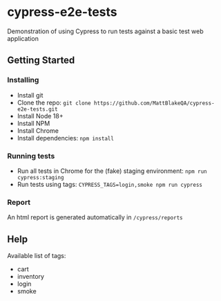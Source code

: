 # cypress-e2e-tests

Demonstration of using Cypress to run tests against a basic test web application

## Getting Started

### Installing

-   Install git
-   Clone the repo: `git clone https://github.com/MattBlakeQA/cypress-e2e-tests.git`
-   Install Node 18+
-   Install NPM
-   Install Chrome
-   Install dependencies: `npm install`

### Running tests

-   Run all tests in Chrome for the (fake) staging environment: `npm run cypress:staging`
-   Run tests using tags: `CYPRESS_TAGS=login,smoke npm run cypress`

### Report

An html report is generated automatically in `/cypress/reports`

## Help

Available list of tags:

-   cart
-   inventory
-   login
-   smoke
